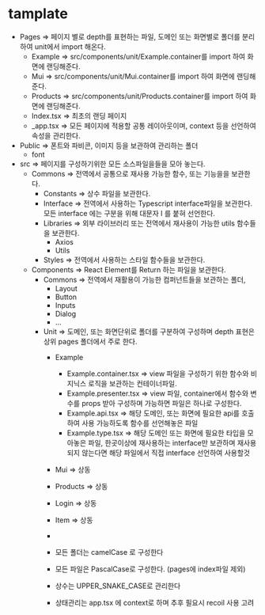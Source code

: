 # tamplate



- Pages => 페이지 별로 depth를 표현하는 파일, 도메인 또는 화면별로 폴더를 분리하여 unit에서 import 해온다.
    - Example => src/components/unit/Example.container를 import 하여 화면에 랜딩해준다.
    - Mui => src/components/unit/Mui.container를 import 하여 화면에 랜딩해준다.
    - Products => src/components/unit/Products.container를 import 하여 화면에 랜딩해준다.
    - Index.tsx => 최초의 랜딩 페이지
    - _app.tsx => 모든 페이지에 적용할 공통 레이아웃이며, context 등을 선언하여 속성을 관리한다.
- Public => 폰트와 파비콘, 이미지 등을 보관하여 관리하는 폴더
    - font
- src => 페이지를 구성하기위한 모든 소스파일을들을 모아 놓는다.
    - Commons => 전역에서 공통으로 재사용 가능한 함수, 또는 기능을을 보관한다.
        - Constants => 상수 파일을 보관한다.
        - Interface => 전역에서 사용하는 Typescript interface파일을 보관한다. 모든 interface 에는 구분을 위해 대문자 I 를 붙혀 선언한다.
        - Libraries => 외부 라이브러리 또는 전역에서  재사용이 가능한 utils 함수들을 보관한다.
            - Axios
            - Utils
        - Styles => 전역에서 사용하는 스타일 함수들을 보관한다. 
    - Components => React Element를 Return 하는 파일을 보관한다.
        - Commons => 전역에서 재활용이 가능한 컴퍼넌트들을 보관하는 폴더, 
            - Layout
            - Button
            - Inputs
            - Dialog
            - …
        - Unit => 도메인, 또는 화면단위로 폴더를 구분하여 구성하며 depth 표현은 상위 pages 폴더에서 주로 한다. 
            - Example
                - Example.container.tsx => view 파일을 구성하기 위한 함수와 비지닉스 로직을 보관하는 컨테이너파일.
                - Example.presenter.tsx => view 파일,  container에서 함수와 변수를 props 받아 구성하며 가능하면 파일은 하나로 구성한다.
                - Example.api.tsx => 해당 도메인, 또는 화면에 필요한 api를 호출하여 사용 가능하도록 함수를 선언해놓은 파일
                - Example.type.tsx => 해당 도메인 또는 화면에 필요한 타입을 모아놓은 파일, 한곳이상에 재사용하는 interface만 보관하며 재사용되지 않는다면 해당 파일에서 직접 interface 선언하여 사용할것
            - Mui => 상동
            - Products => 상동
            - Login => 상동
            - Item => 상동
            - 





            - 모든 폴더는 camelCase 로 구성한다
            - 모든 파일은 PascalCase로 구성한다. (pages에 index파일 제외)
            - 상수는 UPPER_SNAKE_CASE로 관리한다
            - 상태관리는 app.tsx 에 context로 하며 추후 필요시 recoil 사용 고려

